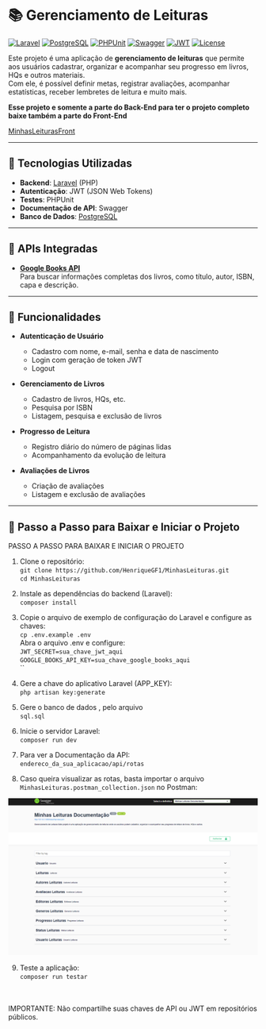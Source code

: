 # 📚 Gerenciamento de Leituras

[![Laravel](https://img.shields.io/badge/Laravel-8.x-red)](https://laravel.com/)
[![PostgreSQL](https://img.shields.io/badge/PostgreSQL-14-blue)](https://www.postgresql.org/)
[![PHPUnit](https://img.shields.io/badge/PHPUnit-tested-blue)](https://phpunit.de/)
[![Swagger](https://img.shields.io/badge/Swagger-API-blue)](https://swagger.io/)
[![JWT](https://img.shields.io/badge/JWT-auth-orange)](https://jwt.io/)
[![License](https://img.shields.io/badge/License-MIT-green)](LICENSE)

Este projeto é uma aplicação de **gerenciamento de leituras** que permite aos usuários cadastrar, organizar e acompanhar seu progresso em livros, HQs e outros materiais.  
Com ele, é possível definir metas, registrar avaliações, acompanhar estatísticas, receber lembretes de leitura e muito mais.

<b>Esse projeto e somente a parte do Back-End para ter o projeto completo baixe também a parte do Front-End </b>

[MinhasLeiturasFront](https://github.com/HenriqueGF1/MinhasLeiturasFront)

---

## 🚀 Tecnologias Utilizadas

-   **Backend**: [Laravel](https://laravel.com/) (PHP)
-   **Autenticação**: JWT (JSON Web Tokens)
-   **Testes**: PHPUnit
-   **Documentação de API**: Swagger
-   **Banco de Dados**: [PostgreSQL](https://www.postgresql.org/)

---

## 📡 APIs Integradas

-   **[Google Books API](https://developers.google.com/books/docs/v1/using?hl=pt-br)**  
    Para buscar informações completas dos livros, como título, autor, ISBN, capa e descrição.

---

## 📌 Funcionalidades

-   **Autenticação de Usuário**

    -   Cadastro com nome, e-mail, senha e data de nascimento
    -   Login com geração de token JWT
    -   Logout

-   **Gerenciamento de Livros**

    -   Cadastro de livros, HQs, etc.
    -   Pesquisa por ISBN
    -   Listagem, pesquisa e exclusão de livros

-   **Progresso de Leitura**

    -   Registro diário do número de páginas lidas
    -   Acompanhamento da evolução de leitura

-   **Avaliações de Livros**
    -   Criação de avaliações
    -   Listagem e exclusão de avaliações

---

## 🏁 Passo a Passo para Baixar e Iniciar o Projeto

PASSO A PASSO PARA BAIXAR E INICIAR O PROJETO

1. Clone o repositório:
   </br> `git clone https://github.com/HenriqueGF1/MinhasLeituras.git` </br>
   `cd MinhasLeituras` </br>
2. Instale as dependências do backend (Laravel):
   </br> `composer install` </br>

3. Copie o arquivo de exemplo de configuração do Laravel e configure as chaves:
   </br> `cp .env.example .env`
   </br> Abra o arquivo .env e configure: </br>
   `JWT_SECRET=sua_chave_jwt_aqui` </br>
   `GOOGLE_BOOKS_API_KEY=sua_chave_google_books_aqui` </br>
   `` </br>

4. Gere a chave do aplicativo Laravel (APP_KEY):
   </br> `php artisan key:generate` </br>

<!-- 5. Execute as migrations do banco de dados:
   </br> `php artisan migrate` </br> -->

5. Gere o banco de dados , pelo arquivo
   </br> `sql.sql` </br>

6. Inicie o servidor Laravel:
   </br> `composer run dev` </br>

7. Para ver a Documentação da API:
   </br> `endereco_da_sua_aplicacao/api/rotas` </br>

8. Caso queira visualizar as rotas, basta importar o arquivo `MinhasLeituras.postman_collection.json` no Postman:

![Imagem Documentacao Api](/printsREADME/documentacao-api.png)

9. Teste a aplicação:
   </br> `composer run testar` </br>

</br></br>
IMPORTANTE: Não compartilhe suas chaves de API ou JWT em repositórios públicos.
